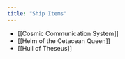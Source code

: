 ```yaml
---
title: "Ship Items"
---
```


- [[Cosmic Communication System]]
- [[Helm of the Cetacean Queen]]
- [[Hull of Theseus]]
